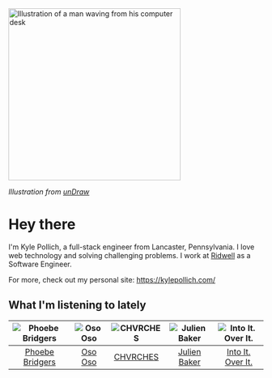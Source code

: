<img src="https://user-images.githubusercontent.com/6766512/87306713-6f79d900-c4e6-11ea-989a-3242cbfc50c2.png" alt="Illustration of a man waving from his computer desk" height="340" />

_Illustration from [unDraw](https://undraw.co/)_

# Hey there

I'm Kyle Pollich, a full-stack engineer from Lancaster, Pennsylvania. I love web technology and solving challenging problems.
I work at [Ridwell](https://www.ridwell.com/) as a Software Engineer.

For more, check out my personal site: https://kylepollich.com/

## What I'm listening to lately

<!-- begin artists -->
  |![Phoebe Bridgers](https://i.scdn.co/image/3b6a427f0c54c0d116c433462ae1dd48474643d0)|![Oso Oso](https://i.scdn.co/image/07b3ce678f7ff5af1e25276cae9d7404bc0cd280)|![CHVRCHES](https://i.scdn.co/image/a5b058c5287ade15994f668a46f5d7f782dae97e)|![Julien Baker](https://i.scdn.co/image/d20c311a41fcb07a1c2d3775383802e71aa40c03)|![Into It. Over It.](https://i.scdn.co/image/d0333091478bfc1610647a3739a74a75e499487d)|
  |:---:|:---:|:---:|:---:|:---:|
  |[Phoebe Bridgers](https://open.spotify.com/artist/1r1uxoy19fzMxunt3ONAkG)|[Oso Oso](https://open.spotify.com/artist/63GTn25wbdRNX3ijCHvYxD)|[CHVRCHES](https://open.spotify.com/artist/3CjlHNtplJyTf9npxaPl5w)|[Julien Baker](https://open.spotify.com/artist/12zbUHbPHL5DGuJtiUfsip)|[Into It. Over It.](https://open.spotify.com/artist/1ecdmsD235x2zHCKfdL3cF)|
<!-- end artists -->

